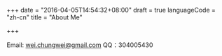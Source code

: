 +++
date = "2016-04-05T14:54:32+08:00"
draft = true
languageCode = "zh-cn"
title = "About Me"

+++

Email: wei.chungwei@gmail.com
QQ：304005430 
